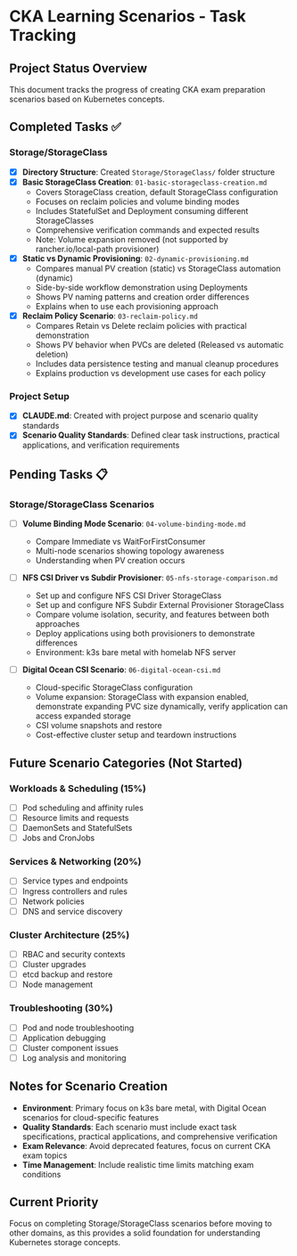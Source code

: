 # CKA Learning Scenarios - Task Tracking

## Project Status Overview
This document tracks the progress of creating CKA exam preparation scenarios based on Kubernetes concepts.

## Completed Tasks ✅

### Storage/StorageClass
- [x] **Directory Structure**: Created `Storage/StorageClass/` folder structure
- [x] **Basic StorageClass Creation**: `01-basic-storageclass-creation.md`
  - Covers StorageClass creation, default StorageClass configuration
  - Focuses on reclaim policies and volume binding modes
  - Includes StatefulSet and Deployment consuming different StorageClasses
  - Comprehensive verification commands and expected results
  - Note: Volume expansion removed (not supported by rancher.io/local-path provisioner)
- [x] **Static vs Dynamic Provisioning**: `02-dynamic-provisioning.md`
  - Compares manual PV creation (static) vs StorageClass automation (dynamic)
  - Side-by-side workflow demonstration using Deployments
  - Shows PV naming patterns and creation order differences
  - Explains when to use each provisioning approach
- [x] **Reclaim Policy Scenario**: `03-reclaim-policy.md`
  - Compares Retain vs Delete reclaim policies with practical demonstration
  - Shows PV behavior when PVCs are deleted (Released vs automatic deletion)
  - Includes data persistence testing and manual cleanup procedures
  - Explains production vs development use cases for each policy

### Project Setup
- [x] **CLAUDE.md**: Created with project purpose and scenario quality standards
- [x] **Scenario Quality Standards**: Defined clear task instructions, practical applications, and verification requirements

## Pending Tasks 📋

### Storage/StorageClass Scenarios

- [ ] **Volume Binding Mode Scenario**: `04-volume-binding-mode.md`
  - Compare Immediate vs WaitForFirstConsumer
  - Multi-node scenarios showing topology awareness
  - Understanding when PV creation occurs

- [ ] **NFS CSI Driver vs Subdir Provisioner**: `05-nfs-storage-comparison.md`
  - Set up and configure NFS CSI Driver StorageClass
  - Set up and configure NFS Subdir External Provisioner StorageClass
  - Compare volume isolation, security, and features between both approaches
  - Deploy applications using both provisioners to demonstrate differences
  - Environment: k3s bare metal with homelab NFS server

- [ ] **Digital Ocean CSI Scenario**: `06-digital-ocean-csi.md`
  - Cloud-specific StorageClass configuration
  - Volume expansion: StorageClass with expansion enabled, demonstrate expanding PVC size dynamically, verify application can access expanded storage
  - CSI volume snapshots and restore
  - Cost-effective cluster setup and teardown instructions

## Future Scenario Categories (Not Started)

### Workloads & Scheduling (15%)
- [ ] Pod scheduling and affinity rules
- [ ] Resource limits and requests
- [ ] DaemonSets and StatefulSets
- [ ] Jobs and CronJobs

### Services & Networking (20%)
- [ ] Service types and endpoints
- [ ] Ingress controllers and rules
- [ ] Network policies
- [ ] DNS and service discovery

### Cluster Architecture (25%)
- [ ] RBAC and security contexts
- [ ] Cluster upgrades
- [ ] etcd backup and restore
- [ ] Node management

### Troubleshooting (30%)
- [ ] Pod and node troubleshooting
- [ ] Application debugging
- [ ] Cluster component issues
- [ ] Log analysis and monitoring

## Notes for Scenario Creation
- **Environment**: Primary focus on k3s bare metal, with Digital Ocean scenarios for cloud-specific features
- **Quality Standards**: Each scenario must include exact task specifications, practical applications, and comprehensive verification
- **Exam Relevance**: Avoid deprecated features, focus on current CKA exam topics
- **Time Management**: Include realistic time limits matching exam conditions

## Current Priority
Focus on completing Storage/StorageClass scenarios before moving to other domains, as this provides a solid foundation for understanding Kubernetes storage concepts.